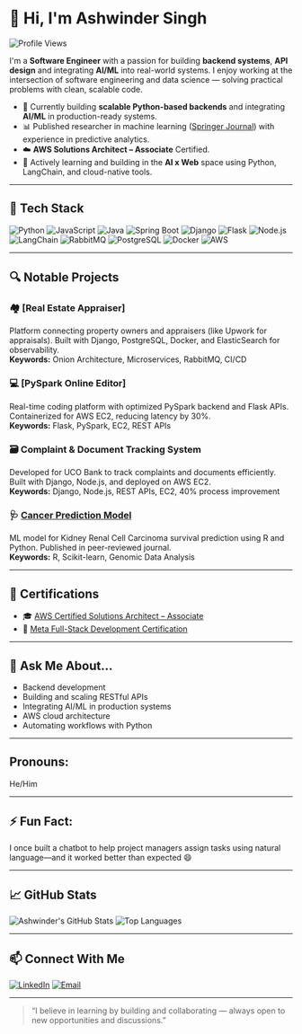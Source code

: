 # 👋 Hi, I'm Ashwinder Singh

![Profile Views](https://komarev.com/ghpvc/?username=ashwindersingh90&color=blue)

I'm a **Software Engineer** with a passion for building **backend systems**, **API design** and integrating **AI/ML** into real-world systems. I enjoy working at the intersection of software engineering and data science — solving practical problems with clean, scalable code.

- 🧠 Currently building **scalable Python-based backends** and integrating **AI/ML** in production-ready systems.
- 📊 Published researcher in machine learning ([Springer Journal](https://link.springer.com/article/10.1007/s12539-019-00345-8)) with experience in predictive analytics.
- ☁️ **AWS Solutions Architect – Associate** Certified.
- 🔧 Actively learning and building in the **AI x Web** space using Python, LangChain, and cloud-native tools.

---

## 🧰 Tech Stack

![Python](https://img.shields.io/badge/-Python-3776AB?style=for-the-badge&logo=python&logoColor=white)
![JavaScript](https://img.shields.io/badge/-JavaScript-F7DF1E?style=for-the-badge&logo=javascript&logoColor=black)
![Java](https://img.shields.io/badge/-Java-007396?style=for-the-badge&logo=java&logoColor=white)
![Spring Boot](https://img.shields.io/badge/-SpringBoot-6DB33F?style=for-the-badge&logo=spring-boot&logoColor=white)
![Django](https://img.shields.io/badge/-Django-092E20?style=for-the-badge&logo=django&logoColor=white)
![Flask](https://img.shields.io/badge/-Flask-000000?style=for-the-badge&logo=flask)
![Node.js](https://img.shields.io/badge/-Node.js-339933?style=for-the-badge&logo=node.js&logoColor=white)
![LangChain](https://img.shields.io/badge/-LangChain-000000?style=for-the-badge&logo=data:image/png;base64,iVBORw0KGgoAAAANSUhEUgAAAA4AAAAMCAYAAABbayygAAAABHNCSVQICAgIfAhkiAAAAFdJREFUGJWFjzEKgCAMRHc8hzx8z+nFX8ii8hHo+0G4bAEopCQ5DQ6Zc5sE4ggssYqk2XYDMsKYz0vA7sgBFxzzB8Hhn1St3VDM6JVce45rvlH0pUyPRAL3o4v8AAAAASUVORK5CYII=&logoColor=white)
![RabbitMQ](https://img.shields.io/badge/-RabbitMQ-FF6600?style=for-the-badge&logo=rabbitmq&logoColor=white)
![PostgreSQL](https://img.shields.io/badge/-PostgreSQL-336791?style=for-the-badge&logo=postgresql&logoColor=white)
![Docker](https://img.shields.io/badge/-Docker-2496ED?style=for-the-badge&logo=docker&logoColor=white)
![AWS](https://img.shields.io/badge/-AWS-232F3E?style=for-the-badge&logo=amazon-aws&logoColor=white)

---

## 🔍 Notable Projects

### 🏘️ [Real Estate Appraiser]
Platform connecting property owners and appraisers (like Upwork for appraisals). Built with Django, PostgreSQL, Docker, and ElasticSearch for observability.  
**Keywords:** Onion Architecture, Microservices, RabbitMQ, CI/CD

### 💻 [PySpark Online Editor]
Real-time coding platform with optimized PySpark backend and Flask APIs. Containerized for AWS EC2, reducing latency by 30%.  
**Keywords:** Flask, PySpark, EC2, REST APIs

### 🗃️ Complaint & Document Tracking System
Developed for UCO Bank to track complaints and documents efficiently. Built with Django, Node.js, and deployed on AWS EC2.  
**Keywords:** Django, Node.js, REST APIs, EC2, 40% process improvement

### 🩺 [Cancer Prediction Model](https://link.springer.com/article/10.1007/s12539-019-00345-8)
ML model for Kidney Renal Cell Carcinoma survival prediction using R and Python. Published in peer-reviewed journal.  
**Keywords:** R, Scikit-learn, Genomic Data Analysis

---

## 📜 Certifications

- 🎓 [AWS Certified Solutions Architect – Associate](https://www.credly.com/badges/eb2af13c-c862-4933-931e-ed801035e8c8/linked_in_profile)
- 📘 [Meta Full-Stack Development Certification](https://www.coursera.org/account/accomplishments/verify/Q3M6GZGTP8IL)

---

## 💬 Ask Me About...

- Backend development 
- Building and scaling RESTful APIs  
- Integrating AI/ML in production systems  
- AWS cloud architecture  
- Automating workflows with Python  

---

## Pronouns: 
He/Him

---

## ⚡ Fun Fact:
I once built a chatbot to help project managers assign tasks using natural language—and it worked better than expected 😄

---

## 📈 GitHub Stats

![Ashwinder's GitHub Stats](https://github-readme-stats.vercel.app/api?username=ashwindersingh90&show_icons=true&theme=github_dark)
![Top Languages](https://github-readme-stats.vercel.app/api/top-langs/?username=ashwindersingh90&layout=compact&theme=github_dark)

---

## 📫 Connect With Me

[![LinkedIn](https://img.shields.io/badge/-LinkedIn-0077B5?style=flat&logo=linkedin&logoColor=white)](https://www.linkedin.com/in/ashwindersingh90/)
[![Email](https://img.shields.io/badge/-Email-D14836?style=flat&logo=gmail&logoColor=white)](mailto:ashwinder221@gmail.com)

---

> “I believe in learning by building and collaborating — always open to new opportunities and discussions.”
